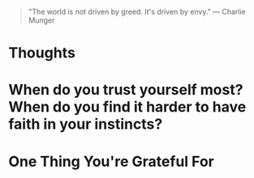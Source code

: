 
> \"The world is not driven by greed. It's driven by envy.\" — Charlie Munger

# Thoughts

# When do you trust yourself most? When do you find it harder to have faith in your instincts?

# One Thing You're Grateful For

